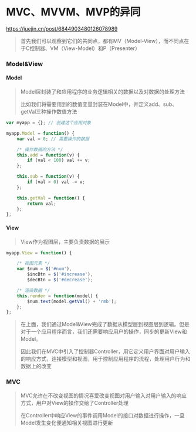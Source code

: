 # MVC、MVVM、MVP的异同

https://juejin.cn/post/6844903480126078989

>  首先我们可以观察到它们的共同点，都有MV（Model-View），而不同点在于C控制器、VM（View-Model）和P（Presenter）

### Model&View

#### Model

> Model层封装了和应用程序的业务逻辑相关的数据以及对数据的处理方法
>
> 比如我们将需要用到的数值变量封装在Model中，并定义add、sub、getVal三种操作数值方法

```javascript
var myapp = {}; // 创建这个应用对象

myapp.Model = function() {
    var val = 0; // 需要操作的数据

    /* 操作数据的方法 */
    this.add = function(v) {
        if (val < 100) val += v;
    };

    this.sub = function(v) {
        if (val > 0) val -= v;
    };

    this.getVal = function() {
        return val;
    };
};
```

#### View

> View作为视图层，主要负责数据的展示

```javascript
myapp.View = function() {

    /* 视图元素 */
    var $num = $('#num'),
        $incBtn = $('#increase'),
        $decBtn = $('#decrease');

    /* 渲染数据 */
    this.render = function(model) {
        $num.text(model.getVal() + 'rmb');
    };
};
```

> 在上面，我们通过Model&View完成了数据从模型层到视图层到逻辑。但是对于一个应用程序而言，我们还需要响应用户的操作，同步的更新VIew和Model。
>
> 因此我们在MVC中引入了控制器Controller，用它定义用户界面对用户输入的响应方式，连接模型和视图，用于控制应用程序的流程，处理用户行为和数据上的改变

### MVC

> MVC允许在不改变视图的情况喜爱改变视图对用户输入对用户输入的响应方式，用户对View的操作交给了Controller处理
>
> 在Controller中响应View的事件调用Model的接口对数据进行操作，一旦Model发生变化便通知相关视图进行更新















































